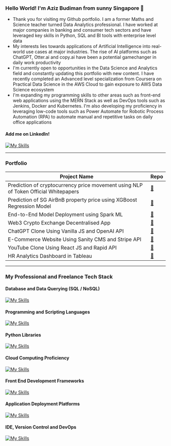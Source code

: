 ### Hello World! I'm Aziz Budiman from sunny Singapore 👋

* Thank you for visiting my Github portfolio. I am a former Maths and Science teacher turned Data Analytics professional. I have worked at major companies in banking and consumer tech sectors and have leveraged key skills in Python, SQL and BI tools with enterprise level data
* My interests lies towards applications of Artificial Intelligence into real-world use cases at major industries. The rise of AI platforms such as ChatGPT, Otter.ai and copy.ai have been a potential gamechanger in daily work productivity
* I'm currently open to opportunities in the Data Science and Analytics field and constantly updating this portfolio with new content. I have recently completed an Advanced level specialization from Coursera on Practical Data Science in the AWS Cloud to gain exposure to AWS Data Science ecosystem
* I'm expanding my programming skills to other areas such as front-end web applications using the MERN Stack as well as DevOps tools such as Jenkins, Docker and Kubernetes. I'm also developing my proficiency in leveraging low-code tools such as Power Automate for Robotic Process Automation (RPA) to automate manual and repetitive tasks on daily office applications

#### Add me on LinkedIn! 
[![My Skills](https://skillicons.dev/icons?i=linkedin)](https://www.linkedin.com/in/azizbudiman)


---
### Portfolio

| Project Name | Repo |
| ------ | ---- |
| Prediction of cryptocurrency price movement using NLP of Token Official Whitepapers | [🔗](https://github.com/athkpro/ProjectWhitePaper) |
| Prediction of SG AirBnB property price using XGBoost Regression Model | [🔗](https://github.com/aziz0519/airbnbpropertypricing) |
| End-to-End Model Deployment using Spark ML | [🔗](https://github.com/aziz0519/sparkml-model-deployment) |
| Web3 Crypto Exchange Decentralised App | [🔗](https://github.com/aziz0519/cryto-exchange-dapp-project) |
| ChatGPT Clone Using Vanilla JS and OpenAI API | [🔗](https://github.com/aziz0519/Codex-Chatbot-Project) |
| E-Commerce Website Using Sanity CMS and Stripe API | [🔗](https://github.com/aziz0519/ecommerce_project_sanity_stripe) |
| YouTube Clone Using React JS and Rapid API | [🔗](https://github.com/aziz0519/YouTube-Clone-Project-ReactJS) |
| HR Analytics Dashboard in Tableau | [🔗](https://public.tableau.com/app/profile/azizbk1919/viz/HRDashboard2_15933573880420/Overview) |



---
### My Professional and Freelance Tech Stack

#### Database and Data Querying (SQL / NoSQL)
 [![My Skills](https://skillicons.dev/icons?i=mysql,postgres,mongodb,redis)](https://skillicons.dev)

#### Programming and Scripting Languages
 [![My Skills](https://skillicons.dev/icons?i=py,r,latex,powershell,go)](https://skillicons.dev)
 
#### Python Libraries
 [![My Skills](https://skillicons.dev/icons?i=selenium,pytorch,tensorflow)](https://skillicons.dev)

#### Cloud Computing Proficiency
 [![My Skills](https://skillicons.dev/icons?i=aws,gcp)](https://skillicons.dev)

#### Front End Development Frameworks
 [![My Skills](https://skillicons.dev/icons?i=html,css,js,,ts,react,nextjs,tailwind,fastapi,django,flask,nodejs,express&perline=4)](https://skillicons.dev)
 
#### Application Deployment Platforms
 [![My Skills](https://skillicons.dev/icons?i=netlify,vercel)](https://skillicons.dev)

#### IDE, Version Control and DevOps
 [![My Skills](https://skillicons.dev/icons?i=vscode,eclipse,git,jenkins,docker,kubernetes&perline=3)](https://skillicons.dev)

